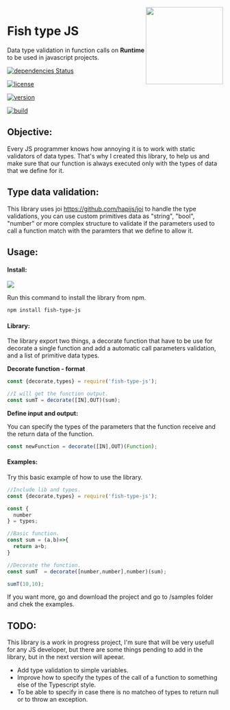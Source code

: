 <img src="https://github.com/damiancipolat/JS-Dynamic-type-validation/blob/master/doc/fish_2.png?raw=true" width="180px" align="right" />

# Fish type JS

Data type validation in function calls on **Runtime** to be used in javascript projects.

[![dependencies Status](https://david-dm.org/damiancipolat/Fish-type-JS.svg)](https://david-dm.org/damiancipolat/Fish-type-JS)

[![license](https://img.shields.io/badge/license-MIT-green.svg)](https://github.com/damiancipolat/Fish-type-JS/blob/master/LICENSE)

[![version](https://img.shields.io/badge/version-%3E%3D%201.0.0-green.svg)](https://github.com/damiancipolat/Fish-type-JShttps://github.com/damiancipolat/Fish-type-JS)

[![build](https://travis-ci.com/damiancipolat/Fish-type-JS.svg?branch=master)](https://travis-ci.com/damiancipolat/Fish-type-JS)


## Objective:
Every JS programmer knows how annoying it is to work with static validators of data types. That's why I created this library, to help us and make sure that our function is always executed only with the types of data that we define for it.

## Type data validation:
This library uses joi https://github.com/hapijs/joi to handle the type validations, you can use custom primitives data as "string", "bool", "number" or more complex structure to validate if the parameters used to call a function match with the paramters that we define to allow it.

## Usage:

#### Install:

<a href="https://www.npmjs.com/package/fish-type-js"><img src="https://nodei.co/npm/fish-type-js.png?downloads=true"></a>

Run this command to install the library from npm.
```sh
npm install fish-type-js
```
#### Library:
The library export two things, a decorate function that have to be use for decorate a single function and add a automatic call parameters validation, and a list of primitive data types.

**Decorate function - format**
```javascript
const {decorate,types} = require('fish-type-js');

//I will get the function output.
const sumT = decorate([IN],OUT)(sum);
```
**Define input and output:**

You can  specify the types of the parameters that the function receive and the return data of the function.
```javascript
const newFunction = decorate([IN],OUT)(Function);
```

#### Examples:

Try this basic example of how to use the library.

```javascript
//Include lib and types.
const {decorate,types} = require('fish-type-js');

const {
  number
} = types;

//Basic function.
const sum = (a,b)=>{
  return a+b;
}

//Decorate the function.
const sumT  = decorate([number,number],number)(sum);

sumT(10,10);
```

If you want more, go and download the project and go to /samples folder and chek the examples.

## TODO:
This library is a work in progress project, I'm sure that will be very usefull for any JS developer, but there are some things pending to add in the library, but in the next version will apeear.

- Add type validation to simple variables.
- Improve how to specify the types of the call of a function to something else of the Typescript style.
- To be able to specify in case there is no matcheo of types to return null or to throw an exception.
